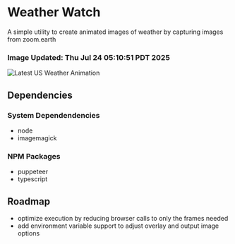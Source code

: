 # Weather Watch

A simple utility to create animated images of weather by capturing images from zoom.earth

### Image Updated: Thu Jul 24 05:10:51 PDT 2025

![Latest US Weather Animation](animations/2025-07-24.webp)

## Dependencies
### System Dependendencies
* node
* imagemagick
### NPM Packages
* puppeteer
* typescript

## Roadmap
* optimize execution by reducing browser calls to only the frames needed
* add environment variable support to adjust overlay and output image options
